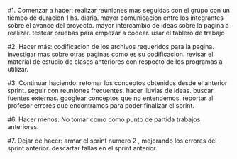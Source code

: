 #1. Comenzar a hacer:
 realizar reuniones mas seguidas con el grupo con un  tiempo de duracion 1 hs. diaria.
 mayor comunicacion entre los integrantes sobre el avance del proyecto.
 mayor intercambio de ideas sobre la pagina a realizar.
 testear pruebas para empezar a codear.
 usar el tablero de trabajo
  
#2. Hacer más:
codificacion de los archivos requeridos para la pagina.
investigar mas sobre otras paginas como es su codificacion.
revisar el material de estudio de clases anteriores con respecto de los programas a utilizar.

#3. Continuar haciendo:
retomar los conceptos obtenidos desde el anterior sprint.
seguir con reuniones frecuentes.
hacer lluvias de ideas.
buscar fuentes externas.
googlear conceptos que no entendemos.
reportar al profesor errores que encontramos para poder finalizar el sprint.

#6. Hacer menos:
No tomar como como punto de partida trabajos anteriores.

#7. Dejar de hacer:
armar el sprint numero 2 , mejorando los errores del sprint anterior.
descartar fallas en el sprint anterior. 

